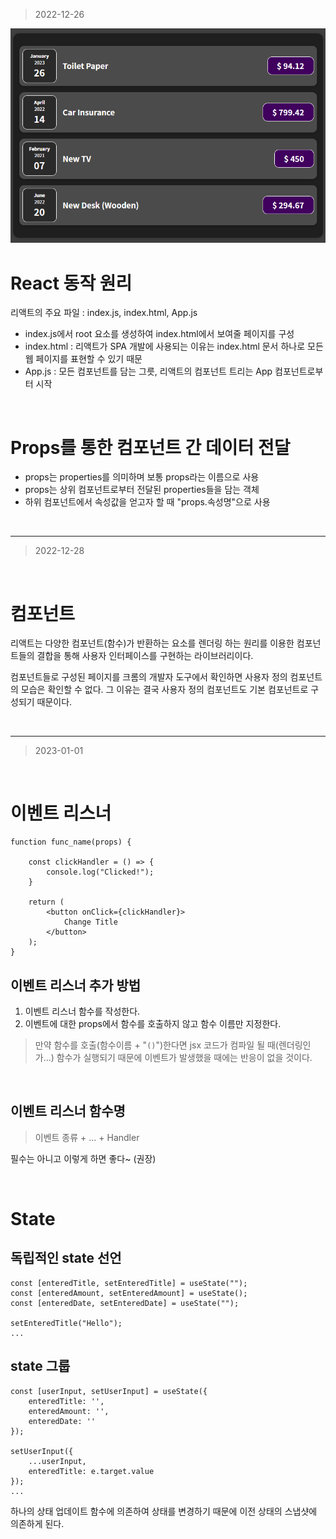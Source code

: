 > 2022-12-26

<img src="./readme/2022-12-26.png" alt="1226" />

<br>

# React 동작 원리
리액트의 주요 파일 : index.js, index.html, App.js

- index.js에서 root 요소를 생성하여 index.html에서 보여줄 페이지를 구성
- index.html : 리액트가 SPA 개발에 사용되는 이유는 index.html 문서 하나로 모든 웹 페이지를 표현할 수 있기 때문
- App.js : 모든 컴포넌트를 담는 그릇, 리액트의 컴포넌트 트리는 App 컴포넌트로부터 시작

<br>

# Props를 통한 컴포넌트 간 데이터 전달
- props는 properties를 의미하며 보통 props라는 이름으로 사용
- props는 상위 컴포넌트로부터 전달된 properties들을 담는 객체
- 하위 컴포넌트에서 속성값을 얻고자 할 때 "props.속성명"으로 사용

<br>

---

> 2022-12-28

<br>

# 컴포넌트
리액트는 다양한 컴포넌트(함수)가 반환하는 요소를 렌더링 하는 원리를 이용한 컴포넌트들의 결합을 통해 사용자 인터페이스를 구현하는 라이브러리이다.

컴포넌트들로 구성된 페이지를 크롬의 개발자 도구에서 확인하면 사용자 정의 컴포넌트의 모습은 확인할 수 없다. 그 이유는 결국 사용자 정의 컴포넌트도 기본 컴포넌트로 구성되기 때문이다.

<br>

---

> 2023-01-01

<br>

# 이벤트 리스너
```
function func_name(props) {

    const clickHandler = () => {
        console.log("Clicked!");
    }

    return (
        <button onClick={clickHandler}>
            Change Title
        </button>
    );
}
```
## 이벤트 리스너 추가 방법
1. 이벤트 리스너 함수를 작성한다.
2. 이벤트에 대한 props에서 함수를 호출하지 않고 함수 이름만 지정한다.

> 만약 함수를 호출(함수이름 + "`()`")한다면 jsx 코드가 컴파일 될 때(렌더링인가...) 함수가 실행되기 때문에 이벤트가 발생했을 때에는 반응이 없을 것이다. 

<br>

## 이벤트 리스너 함수명
> 이벤트 종류 + ... + Handler 

필수는 아니고 이렇게 하면 좋다~ (권장)

<br>

# State

## 독립적인 state 선언
```
const [enteredTitle, setEnteredTitle] = useState("");
const [enteredAmount, setEnteredAmount] = useState();
const [enteredDate, setEnteredDate] = useState("");

setEnteredTitle("Hello");
...
```


## state 그룹
```
const [userInput, setUserInput] = useState({
    enteredTitle: '',
    enteredAmount: '',
    enteredDate: ''
});

setUserInput({
    ...userInput,
    enteredTitle: e.target.value
});
...
```
하나의 상태 업데이트 함수에 의존하여 상태를 변경하기 때문에 이전 상태의 스냅샷에 의존하게 된다.
